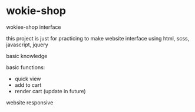 # wokie-shop
wokiee-shop interface

this project is just for practicing to make website interface
using html, scss, javascript, jquery

basic knowledge

basic functions:
- quick view
- add to cart
- render cart (update in future)

website responsive
